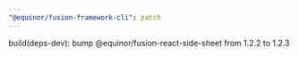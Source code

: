 ```yaml
---
"@equinor/fusion-framework-cli": patch
---
```


build(deps-dev): bump @equinor/fusion-react-side-sheet from 1.2.2 to 1.2.3
